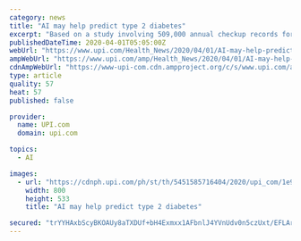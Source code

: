 ```yaml
---
category: news
title: "AI may help predict type 2 diabetes"
excerpt: "Based on a study involving 509,000 annual checkup records for 139,000 people in Japan collected over a decade, researchers say an artificial intelligence system can help identify people who will develop type 2 diabetes."
publishedDateTime: 2020-04-01T05:05:00Z
webUrl: "https://www.upi.com/Health_News/2020/04/01/AI-may-help-predict-type-2-diabetes/5451585716404/"
ampWebUrl: "https://www.upi.com/amp/Health_News/2020/04/01/AI-may-help-predict-type-2-diabetes/5451585716404/"
cdnAmpWebUrl: "https://www-upi-com.cdn.ampproject.org/c/s/www.upi.com/amp/Health_News/2020/04/01/AI-may-help-predict-type-2-diabetes/5451585716404/"
type: article
quality: 57
heat: 57
published: false

provider:
  name: UPI.com
  domain: upi.com

topics:
  - AI

images:
  - url: "https://cdnph.upi.com/ph/st/th/5451585716404/2020/upi_com/1e9964f45cb46f69c68ee13e62c9949f/v1.5/AI-may-help-predict-type-2-diabetes.jpg?lg=2"
    width: 800
    height: 533
    title: "AI may help predict type 2 diabetes"

secured: "trYYHAxbScyBKOAUy8aTXDUf+bH4Exmxx1AFbnlJ4YVnUdv0n5czUxt/EFLArTrey8d3UfWCj4Xy6UuiXmvQUSAM/+wyqO8qJKQScuQeJLOy3uB0dhueECaMHLMNIEtemdR3avKOGpEHxvKwciAe2GTqbIoFJq7Z3ns3b+LnCpf5gaWQ9/V/a4LbW1MP02RMQ0ZlvEQDjGzX/eL3KPB9hD/SfjnGRSLCBS3eldDgIIw+ez5WG+gUZPOx/NdWk//ag7LMdt2GtSFRqYEiLWrW6aacM9wRppJCOj+q7jghsv6TBdYeV6BEaWrdMnR6iOXg;iFhenOjEw08VoeAO9HYYIA=="
---
```


